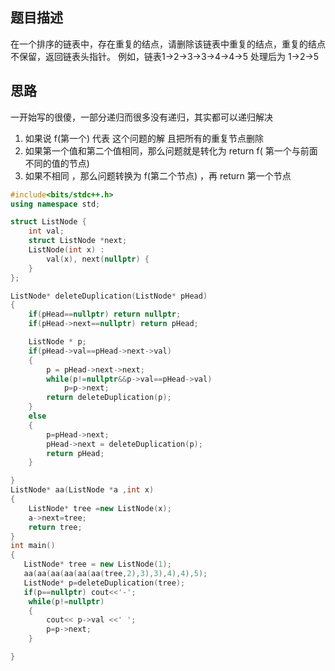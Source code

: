 ## 题目描述
在一个排序的链表中，存在重复的结点，请删除该链表中重复的结点，重复的结点不保留，返回链表头指针。 例如，链表1->2->3->3->4->4->5 处理后为 1->2->5

## 思路

一开始写的很傻，一部分递归而很多没有递归，其实都可以递归解决

1. 如果说 f(第一个) 代表 这个问题的解 且把所有的重复节点删除
2. 如果第一个值和第二个值相同，那么问题就是转化为 return f( 第一个与前面不同的值的节点)
3. 如果不相同 ，那么问题转换为 f(第二个节点)   ，再 return 第一个节点

```c++
#include<bits/stdc++.h>
using namespace std;

struct ListNode {
    int val;
    struct ListNode *next;
    ListNode(int x) :
        val(x), next(nullptr) {
    }
};

ListNode* deleteDuplication(ListNode* pHead)
{
    if(pHead==nullptr) return nullptr;
    if(pHead->next==nullptr) return pHead;

    ListNode * p;
    if(pHead->val==pHead->next->val)
    {
        p = pHead->next->next;
        while(p!=nullptr&&p->val==pHead->val)
            p=p->next;
        return deleteDuplication(p);
    }
    else
    {
        p=pHead->next;
        pHead->next = deleteDuplication(p);
        return pHead;
    }

}
ListNode* aa(ListNode *a ,int x)
{
    ListNode* tree =new ListNode(x);
    a->next=tree;
    return tree;
}
int main()
{
   ListNode* tree = new ListNode(1);
   aa(aa(aa(aa(aa(aa(tree,2),3),3),4),4),5);
   ListNode* p=deleteDuplication(tree);
   if(p==nullptr) cout<<'-';
    while(p!=nullptr)
    {
        cout<< p->val <<' ';
        p=p->next;
    }

}

```